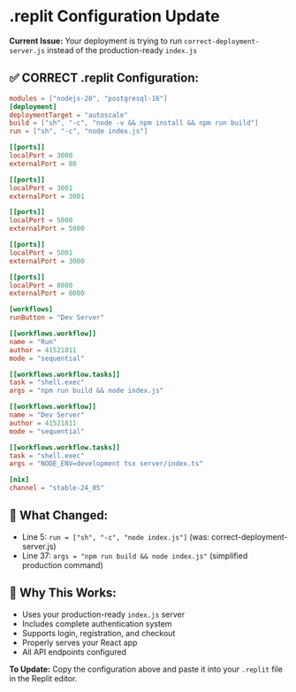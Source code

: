 # .replit Configuration Update

**Current Issue:** Your deployment is trying to run `correct-deployment-server.js` instead of the production-ready `index.js`

## ✅ **CORRECT .replit Configuration:**

```toml
modules = ["nodejs-20", "postgresql-16"]
[deployment]
deploymentTarget = "autoscale"
build = ["sh", "-c", "node -v && npm install && npm run build"]
run = ["sh", "-c", "node index.js"]

[[ports]]
localPort = 3000
externalPort = 80

[[ports]]
localPort = 3001
externalPort = 3001

[[ports]]
localPort = 5000
externalPort = 5000

[[ports]]
localPort = 5001
externalPort = 3000

[[ports]]
localPort = 8080
externalPort = 8080

[workflows]
runButton = "Dev Server"

[[workflows.workflow]]
name = "Run"
author = 41521811
mode = "sequential"

[[workflows.workflow.tasks]]
task = "shell.exec"
args = "npm run build && node index.js"

[[workflows.workflow]]
name = "Dev Server"
author = 41521811
mode = "sequential"

[[workflows.workflow.tasks]]
task = "shell.exec"
args = "NODE_ENV=development tsx server/index.ts"

[nix]
channel = "stable-24_05"
```

## 🔄 **What Changed:**
- Line 5: `run = ["sh", "-c", "node index.js"]` (was: correct-deployment-server.js)
- Line 37: `args = "npm run build && node index.js"` (simplified production command)

## 🚀 **Why This Works:**
- Uses your production-ready `index.js` server
- Includes complete authentication system
- Supports login, registration, and checkout
- Properly serves your React app
- All API endpoints configured

**To Update:** Copy the configuration above and paste it into your `.replit` file in the Replit editor.